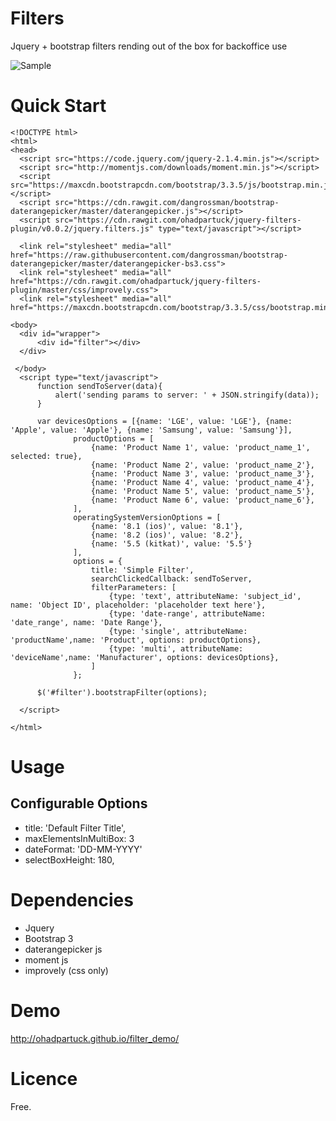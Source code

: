 # Filters
Jquery + bootstrap filters rending out of the box for backoffice use

![Sample](https://cdn.rawgit.com/ohadpartuck/jquery-filters-plugin/master/images/simple_filter.png)

# Quick Start
```
<!DOCTYPE html>
<html>
<head>
  <script src="https://code.jquery.com/jquery-2.1.4.min.js"></script>
  <script src="http://momentjs.com/downloads/moment.min.js"></script>
  <script src="https://maxcdn.bootstrapcdn.com/bootstrap/3.3.5/js/bootstrap.min.js"></script>
  <script src="https://cdn.rawgit.com/dangrossman/bootstrap-daterangepicker/master/daterangepicker.js"></script>
  <script src="https://cdn.rawgit.com/ohadpartuck/jquery-filters-plugin/v0.0.2/jquery.filters.js" type="text/javascript"></script>
  
  <link rel="stylesheet" media="all" href="https://raw.githubusercontent.com/dangrossman/bootstrap-daterangepicker/master/daterangepicker-bs3.css">
  <link rel="stylesheet" media="all" href="https://cdn.rawgit.com/ohadpartuck/jquery-filters-plugin/master/css/improvely.css">
  <link rel="stylesheet" media="all" href="https://maxcdn.bootstrapcdn.com/bootstrap/3.3.5/css/bootstrap.min.css">

<body>
  <div id="wrapper">
      <div id="filter"></div>
  </div> 

 </body>
  <script type="text/javascript">
      function sendToServer(data){
          alert('sending params to server: ' + JSON.stringify(data));
      }

      var devicesOptions = [{name: 'LGE', value: 'LGE'}, {name: 'Apple', value: 'Apple'}, {name: 'Samsung', value: 'Samsung'}],
              productOptions = [
                  {name: 'Product Name 1', value: 'product_name_1', selected: true},
                  {name: 'Product Name 2', value: 'product_name_2'},
                  {name: 'Product Name 3', value: 'product_name_3'},
                  {name: 'Product Name 4', value: 'product_name_4'},
                  {name: 'Product Name 5', value: 'product_name_5'},
                  {name: 'Product Name 6', value: 'product_name_6'},
              ],
              operatingSystemVersionOptions = [
                  {name: '8.1 (ios)', value: '8.1'},
                  {name: '8.2 (ios)', value: '8.2'},
                  {name: '5.5 (kitkat)', value: '5.5'}
              ],
              options = {
                  title: 'Simple Filter',
                  searchClickedCallback: sendToServer,
                  filterParameters: [
                      {type: 'text', attributeName: 'subject_id', name: 'Object ID', placeholder: 'placeholder text here'},
                      {type: 'date-range', attributeName: 'date_range', name: 'Date Range'},
                      {type: 'single', attributeName: 'productName',name: 'Product', options: productOptions},
                      {type: 'multi', attributeName: 'deviceName',name: 'Manufacturer', options: devicesOptions},
                  ]
              };

      $('#filter').bootstrapFilter(options);

  </script>

</html>
```

# Usage

## Configurable Options
* title: 'Default Filter Title',
* maxElementsInMultiBox: 3
* dateFormat: 'DD-MM-YYYY'
* selectBoxHeight: 180,

# Dependencies

* Jquery
* Bootstrap 3 
* daterangepicker js 
* moment js
* improvely (css only)


# Demo
http://ohadpartuck.github.io/filter_demo/

# Licence
Free.

